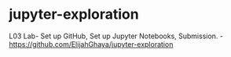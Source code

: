 # jupyter-exploration
L03 Lab- Set up GitHub, Set up Jupyter Notebooks, Submission. - 
https://github.com/ElijahGhaya/jupyter-exploration
